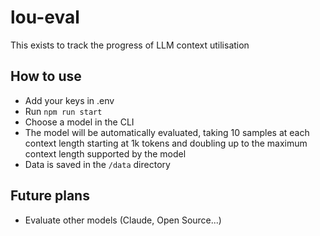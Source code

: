 # lou-eval

This exists to track the progress of LLM context utilisation

## How to use

- Add your keys in .env
- Run `npm run start`
- Choose a model in the CLI
- The model will be automatically evaluated, taking 10 samples at each context length starting at 1k tokens and doubling up to the maximum context length supported by the model
- Data is saved in the `/data` directory

## Future plans

- Evaluate other models (Claude, Open Source...)
